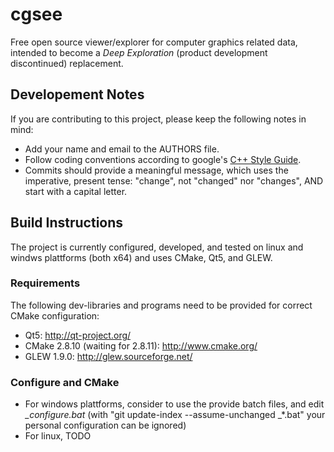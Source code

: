 # cgsee

Free open source viewer/explorer for computer graphics related data, intended to become a *Deep Exploration* (product development discontinued) replacement.


## Developement Notes

If you are contributing to this project, please keep the following notes in mind:
* Add your name and email to the AUTHORS file.
* Follow coding conventions according to google's [C++ Style Guide](http://google-styleguide.googlecode.com/svn/trunk/cppguide.xml).
* Commits should provide a meaningful  message, which uses the imperative, present tense: "change", not "changed" nor "changes", AND start with a capital letter.

## Build Instructions

The project is currently configured, developed, and tested on linux and windws plattforms (both x64) and uses CMake, Qt5, and GLEW.

### Requirements

The following dev-libraries and programs need to be provided for correct CMake configuration:
* Qt5: http://qt-project.org/
* CMake 2.8.10 (waiting for 2.8.11): http://www.cmake.org/
* GLEW 1.9.0: http://glew.sourceforge.net/

### Configure and CMake

* For windows plattforms, consider to use the provide batch files, and edit *_configure.bat* (with "git update-index --assume-unchanged _*.bat" your personal configuration can be ignored)
* For linux, TODO
